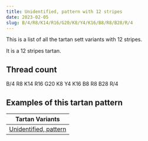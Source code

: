 ```yaml
---
title: Unidentified, pattern with 12 stripes
date: 2023-02-05
slug: B/4/R8/K14/R16/G20/K8/Y4/K16/B8/R8/B28/R/4
---
```

This is a list of all the tartan sett variants with 12 stripes.

It is a 12 stripes tartan.


## Thread count
B/4 R8 K14 R16 G20 K8 Y4 K16 B8 R8 B28 R/4

## Examples of this tartan pattern

| Tartan Variants |
|---------------|
| [Unidentified, pattern](/variants/b/4/r8/k14/r16/g20/k8/y4/k16/b8/r8/b28/r/4-b304080-g008000-k000000-rc00000-yf0c000)||

